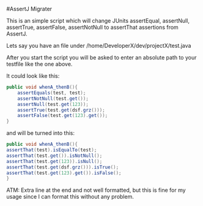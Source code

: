 #AssertJ Migrater

This is an simple script which will change JUnits assertEqual, assertNull, assertTrue, assertFalse, assertNotNull
to assertThat assertions from AssertJ.

Lets say you have an file under /home/DeveloperX/dev/projectX/test.java

After you start the script you will be asked to enter an absolute path to your testfile like the one above.

 
It could look like this:

```java
public void whenA_thenB(){
    assertEquals(test, test);
    assertNotNull(test.get());
    assertNull(test.get(123));
    assertTrue(test.get(dsf.grz()));
    assertFalse(test.get(123).get());
}
```

and will be turned into this:

```java
public void whenA_thenB(){
assertThat(test).isEqualTo(test);
assertThat(test.get()).isNotNull();
assertThat(test.get(123)).isNull();
assertThat(test.get(dsf.grz())).isTrue();
assertThat(test.get(123).get()).isFalse();
}

```

ATM: Extra line at the end and not well formatted, but this is fine for my usage since I can format this without any problem.